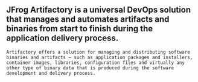 ## JFrog Artifactory is a universal DevOps solution that manages and automates artifacts and binaries from start to finish during the application delivery process.

`Artifactory offers a solution for managing and distributing software binaries and artifacts – such as application packages and installers, container images, libraries, configuration files and virtually any other type of binary data that is produced during the software development and delivery process.`